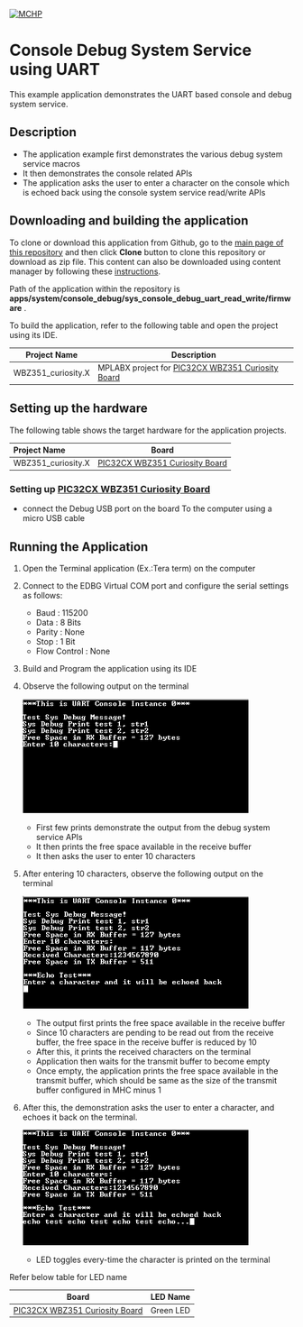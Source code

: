 [![MCHP](https://www.microchip.com/ResourcePackages/Microchip/assets/dist/images/logo.png)](https://www.microchip.com)

# Console Debug System Service using UART

This example application demonstrates the UART based console and debug system service.

## Description

- The application example first demonstrates the various debug system service macros
- It then demonstrates the console related APIs
- The application asks the user to enter a character on the console which is echoed back using the console system service read/write APIs

## Downloading and building the application

To clone or download this application from Github, go to the [main page of this repository](https://github.com/Microchip-MPLAB-Harmony/core_apps_pic32cx_bz24_bz25) and then click **Clone** button to clone this repository or download as zip file.
This content can also be downloaded using content manager by following these [instructions](https://github.com/Microchip-MPLAB-Harmony/contentmanager/wiki).

Path of the application within the repository is **apps/system/console_debug/sys_console_debug_uart_read_write/firmware** .

To build the application, refer to the following table and open the project using its IDE.

| Project Name      | Description                                    |
| ----------------- | ---------------------------------------------- |
|WBZ351_curiosity.X| MPLABX project for [PIC32CX WBZ351 Curiosity Board](https://www.microchip.com/developmenttools/ProductDetails/)|


## Setting up the hardware

The following table shows the target hardware for the application projects.

| Project Name| Board|
|:---------|:---------:|
|WBZ351_curiosity.X|[PIC32CX WBZ351 Curiosity Board](https://www.microchip.com/developmenttools/ProductDetails/)|


### Setting up [PIC32CX WBZ351 Curiosity Board](https://www.microchip.com/developmenttools/ProductDetails/)
- connect the Debug USB port on the board To the computer using a micro USB cable


## Running the Application

1. Open the Terminal application (Ex.:Tera term) on the computer
2. Connect to the EDBG Virtual COM port and configure the serial settings as follows:
    - Baud : 115200
    - Data : 8 Bits
    - Parity : None
    - Stop : 1 Bit
    - Flow Control : None
3. Build and Program the application using its IDE
4. Observe the following output on the terminal

    ![output_1](images/output_sys_console_debug_uart_read_write_1.png)

    - First few prints demonstrate the output from the debug system service APIs
    - It then prints the free space available in the receive buffer
    - It then asks the user to enter 10 characters

5. After entering 10 characters, observe the following output on the terminal

    ![output_2](images/output_sys_console_debug_uart_read_write_2.png)

    - The output first prints the free space available in the receive buffer
    - Since 10 characters are pending to be read out from the receive buffer, the free space in the receive buffer is reduced by 10
    - After this, it prints the received characters on the terminal
    - Application then waits for the transmit buffer to become empty
    - Once empty, the application prints the free space available in the transmit buffer, which should be same as the size of the transmit buffer configured in MHC minus 1

6. After this, the demonstration asks the user to enter a character, and echoes it back on the terminal.

    ![output_3](images/output_sys_console_debug_uart_read_write_3.png)

    - LED toggles every-time the character is printed on the terminal

Refer below table for LED name

| Board | LED Name |
|-----|-----|
|[PIC32CX WBZ351 Curiosity Board](https://www.microchip.com/developmenttools/ProductDetails/)|Green LED|


